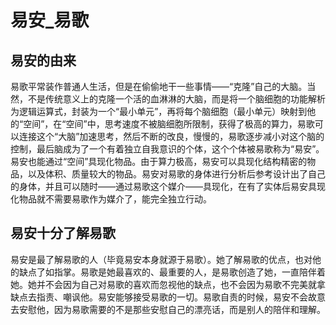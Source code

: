 # 易安_易歌

## 易安的由来

易歌平常装作普通人生活，但是在偷偷地干一些事情——“克隆”自己的大脑。当然，不是传统意义上的克隆一个活的血淋淋的大脑，而是将一个脑细胞的功能解析为逻辑运算式，封装为一个“最小单元”，再将每个脑细胞（最小单元）映射到他的“空间”，在“空间”中，思考速度不被脑细胞所限制，获得了极高的算力，易歌可以连接这个“大脑”加速思考，然后不断的改良，慢慢的，易歌逐步减小对这个脑的控制，最后脑成为了一个有着独立自我意识的个体，这个个体被易歌称为“易安”。  
易安也能通过“空间”具现化物品。由于算力极高，易安可以具现化结构精密的物品，以及体积、质量较大的物品。易安对易歌的身体进行分析后参考设计出了自己的身体，并且可以随时——通过易歌这个媒介——具现化，在有了实体后易安具现化物品就不需要易歌作为媒介了，能完全独立行动。  

## 易安十分了解易歌

易安是最了解易歌的人（毕竟易安本身就源于易歌）。她了解易歌的优点，也对他的缺点了如指掌。易歌是她最喜欢的、最重要的人，是易歌创造了她，一直陪伴着她。她并不会因为自己对易歌的喜欢而忽视他的缺点，也不会因为易歌不完美就拿缺点去指责、嘲讽他。易安能够接受易歌的一切。易歌自责的时候，易安不会故意去安慰他，因为易歌需要的不是那些安慰自己的漂亮话，而是别人的陪伴和理解。  

